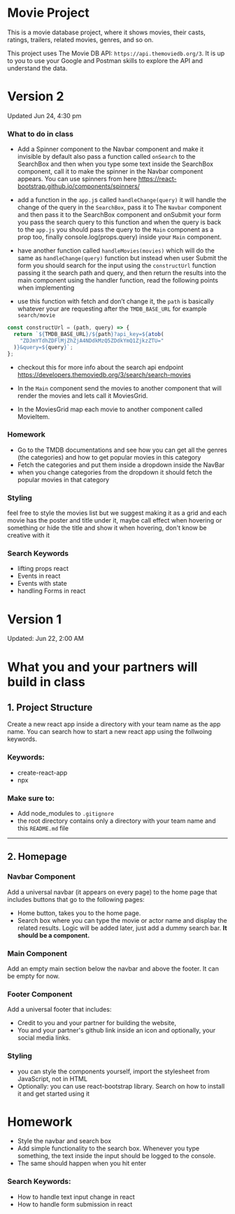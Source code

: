 # Movie Project

This is a movie database project, where it shows movies, their casts, ratings, trailers, related movies, genres, and so on.

This project uses The Movie DB API: `https://api.themoviedb.org/3`. It is up to
you to use your Google and Postman skills to explore the API and understand the
data.

# Version 2

Updated Jun 24, 4:30 pm

### What to do in class

- Add a Spinner component to the Navbar component and make it invisible by default also pass a function called `onSearch` to the SearchBox and then when you type some text inside the SearchBox component, call it to make the spinner in the Navbar component appears. You can use spinners from here https://react-bootstrap.github.io/components/spinners/

- add a function in the `app.j`s called `handleChange(query)` it will handle the change of the query in the `SearchBox`, pass it to The `Navbar` component and then pass it to the SearchBox component and onSubmit your form you pass the search query to this function and when the query is back to the `app.js` you should pass the query to the `Main` component as a prop too, finally console.log(props.query) inside your `Main` component.

- have another function called `handleMovies(movies)` which will do the same as `handleChange(query)` function but instead when user Submit the form you should search for the input using the `constructUrl` function passing it the search path and query, and then return the results into the main component using the handler function, read the following points when implementing

- use this function with fetch and don’t change it, the `path` is basically whatever your are requesting after the `TMDB_BASE_URL` for example `search/movie`

```jsx
const constructUrl = (path, query) => {
  return `${TMDB_BASE_URL}/${path}?api_key=${atob(
    "ZDJmYTdhZDFlMjZhZjA4NDdkMzQ5ZDdkYmQ1ZjkzZTU="
  )}&query=${query}`;
};
```

- checkout this for more info about the search api endpoint
  https://developers.themoviedb.org/3/search/search-movies

- In the `Main` component send the movies to another component that will render the movies and lets call it MoviesGrid.
- In the MoviesGrid map each movie to another component called MovieItem.

### Homework

- Go to the TMDB documentations and see how you can get all the genres (the categories) and how to get popular movies in this category
- Fetch the categories and put them inside a dropdown inside the NavBar
- when you change categories from the dropdown it should fetch the popular movies in that category

### Styling

feel free to style the movies list but we suggest making it as a grid and each movie has the poster and title under it, maybe call effect when hovering or something or hide the title and show it when hovering, don't know be creative with it

### Search Keywords

- lifting props react
- Events in react
- Events with state
- handling Forms in react

# Version 1

Updated: Jun 22, 2:00 AM

# What you and your partners will build in class

## 1. Project Structure

Create a new react app inside a directory with your team name as the app name. You can search how to start a new react app using the follwoing keywords.

### Keywords:

- create-react-app
- npx

### Make sure to:

- Add node_modules to `.gitignore`
- the root directory contains only a directory with your team name and this `README.md` file

---

## 2. Homepage

### Navbar Component

Add a universal navbar (it appears on every page) to the home page that includes
buttons that go to the following pages:

- Home button, takes you to the home page.
- Search box where you can type the movie or actor name and display the
  related results. Logic will be added later, just add a dummy search bar. **It should be a component.**

### Main Component

Add an empty main section below the navbar and above the footer. It can be empty for now.

### Footer Component

Add a universal footer that includes:

- Credit to you and your partner for building the website,
- You and your partner's github link inside an icon and optionally, your social
  media links.

### Styling

- you can style the components yourself, import the stylesheet from JavaScript, not in HTML
- Optionally: you can use react-bootstrap library. Search on how to install it and get started using it

# Homework

- Style the navbar and search box
- Add simple functionality to the search box. Whenever you type something, the text inside the input should be logged to the console.
- The same should happen when you hit enter

### Search Keywords:

- How to handle text input change in react
- How to handle form submission in react
